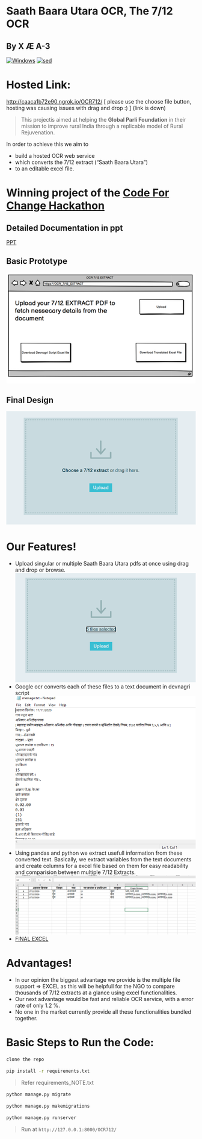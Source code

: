 # Saath Baara Utara OCR, The 7/12 OCR

## By X Æ A-3

[![Windows](https://img.shields.io/badge/platform-windows--64-brightgreen)]() [![sed](https://img.shields.io/badge/Interactive%20-Django_Website-green)]()


# Hosted Link:
http://caaca1b72e90.ngrok.io/OCR712/ [ please use the choose file button, hosting was causing issues with drag and drop :) ] (link is down)

>This projectis aimed at helping the **Global Parli Foundation** in their mission to improve rural India through a replicable model of Rural Rejuvenation.

In order to achieve this we aim to
  - build a hosted OCR web service
  - which converts the 7/12 extract (“Saath Baara Utara”) 
  - to an editable excel file.

# Winning project of the [Code For Change Hackathon](https://github.com/JayJhaveri1906/Certificates/blob/main/hackathons/CodeForChange.jpg)

## Detailed Documentation in ppt
[PPT](DOCS/401_Jay_Jhaveri_abstract.pptx)

## Basic Prototype
![](DOCS/Prototype.png)

## Final Design
![](DOCS/homePage.png)

<!--### Temp download page(IN PROGRESS)
![](DOCS/TempDownloadButtons.png)-->

# Our Features!

  - Upload singular or multiple Saath Baara Utara pdfs at once using drag and drop or browse.
   ![](DOCS/selected.png)
  - Google ocr converts each of these files to a text document in devnagri script
   ![](DOCS/RawOCRextract.png)
  - Using pandas and python we extract usefull information from these converted text. Basically, we extract variables from the text documents and create columns for a excel file based on them for easy readability and comparision between multiple 7/12 Extracts.
   ![](DOCS/FinalExcelOutput.png)
  - [FINAL EXCEL](output.xlsx)
 
# Advantages!
 - In our opinion the biggest advantage we provide is the multiple file support => EXCEL as this will be helpfull for the NGO to compare thousands of 7/12 extracts at a glance using excel functionalities. 
 - Our next advantage would be fast and reliable OCR service, with a error rate of only 1.2 %.
 - No one in the market currently provide all these functionalities bundled together.


<!--# To be done by tommorow: 
 - working of the django download button on the final output screen. -->


# Basic Steps to Run the Code:


```bash
clone the repo
```

```bash
pip install -r requirements.txt
```
> Refer requirements_NOTE.txt


```bash
python manage.py migrate
```

```bash
python manage.py makemigrations
```

```bash
python manage.py runserver
```

> Run at `http://127.0.0.1:8000/OCR712/`


